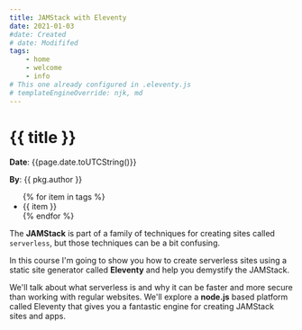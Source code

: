 ```yaml
---
title: JAMStack with Eleventy
date: 2021-01-03
#date: Created
# date: Modififed
tags: 
    - home
    - welcome
    - info
# This one already configured in .eleventy.js
# templateEngineOverride: njk, md
---
```


# {{ title }}
**Date**: {{page.date.toUTCString()}}

**By**: {{ pkg.author }}

<ul>
{% for item in tags %}
<li>{{ item }}</li>
{% endfor %}
</ul>

The **JAMStack** is part of a family of techniques for creating sites called `serverless`, but those techniques can be a bit confusing.

In this course I'm going to show you how to create serverless sites using a static site generator called **Eleventy** and help you demystify the JAMStack.

We'll talk about what serverless is and why it can be faster and more secure than working with regular websites. We'll explore a **node.js** based platform called Eleventy that gives you a fantastic engine for creating JAMStack sites and apps.